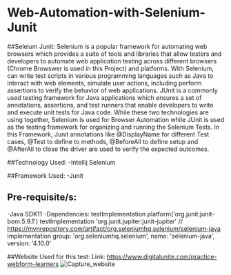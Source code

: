 # Web-Automation-with-Selenium-Junit

##Seleium Junit:
Selenium is a popular framework for automating web browsers which provides a suite of tools and libraries that allow testers and developers to automate web application testing across different browsers (Chrome Browswer is used in this Project) and platforms. With Selenium, can write test scripts in various programming languages such as Java to interact with web elements, simulate user actions, including perform assertions to verify the behavior of web applications.
JUnit is a commonly used testing framework for Java applications which ensures a set of annotations, assertions, and test runners that enable developers to write and execute unit tests for Java code.
While these two technologies are using together, Selenium is used for Browser Automation while JUnit is used as the testing framework for organizing and running the Selenium Tests. In this Framework, Junit annotations like @DisplayName for different Test cases, @Test to define to methods, @BeforeAll to define setup and @AfterAll to close the driver are used to verify the expected outcomes.

##Technology Used:
-Intellij
Selenium

##Framework Used:
-Junit

## Pre-requisite/s:
-Java SDK11
-Dependencies:
testImplementation platform('org.junit:junit-bom:5.9.1')
testImplementation 'org.junit.jupiter:junit-jupiter'
// https://mvnrepository.com/artifact/org.seleniumhq.selenium/selenium-java
implementation group: 'org.seleniumhq.selenium', name: 'selenium-java', version: '4.10.0'

##Website Used for this test:
Link: https://www.digitalunite.com/practice-webform-learners
![Capture_website](https://github.com/Sajjad7Rahman/Web-Automation-with-Selenium-Junit/assets/134221688/66294cf1-4d11-41a3-9b84-e7e67c9c0c52)
